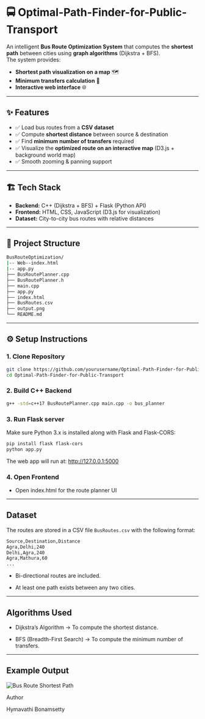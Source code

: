 # 🚍 Optimal-Path-Finder-for-Public-Transport

An intelligent **Bus Route Optimization System** that computes the **shortest path** between cities using **graph algorithms** (Dijkstra + BFS).  
The system provides:  
- **Shortest path visualization on a map** 🗺️  
- **Minimum transfers calculation** 🔄  
- **Interactive web interface** 🌐  

---

## ✨ Features
- ✅ Load bus routes from a **CSV dataset**  
- ✅ Compute **shortest distance** between source & destination  
- ✅ Find **minimum number of transfers** required  
- ✅ Visualize the **optimized route on an interactive map** (D3.js + background world map)  
- ✅ Smooth zooming & panning support  

---

## 🏗️ Tech Stack
- **Backend:** C++ (Dijkstra + BFS) + Flask (Python API)  
- **Frontend:** HTML, CSS, JavaScript (D3.js for visualization)  
- **Dataset:** City-to-city bus routes with relative distances  

---

## 📂 Project Structure

```bash
BusRouteOptimization/
|-- Web--index.html
|-- app.py
├── BusRoutePlanner.cpp
├── BusRoutePlanner.h
├── main.cpp
├── app.py
├── index.html
├── BusRoutes.csv
├── output.png
└── README.md
```

---

## ⚙️ Setup Instructions

### 1. Clone Repository
```bash
git clone https://github.com/yourusername/Optimal-Path-Finder-for-Public-Transport.git
cd Optimal-Path-Finder-for-Public-Transport
```

### 2. Build C++ Backend

```bash
g++ -std=c++17 BusRoutePlanner.cpp main.cpp -o bus_planner
```

### 3. Run Flask server

Make sure Python 3.x is installed along with Flask and Flask-CORS:
```bash
pip install flask flask-cors
python app.py
```
The web app will run at: http://127.0.0.1:5000

### 4. Open Frontend

- Open index.html for the route planner UI

---

## Dataset

The routes are stored in a CSV file `BusRoutes.csv` with the following format:
```bash
Source,Destination,Distance
Agra,Delhi,240
Delhi,Agra,240
Agra,Mathura,60
...
```
- Bi-directional routes are included.

- At least one path exists between any two cities.

---

## Algorithms Used

- Dijkstra’s Algorithm → To compute the shortest distance.

- BFS (Breadth-First Search) → To compute the minimum number of transfers.

---

## Example Output

![Bus Route Shortest Path](output.png)

Author

Hymavathi Bonamsetty
